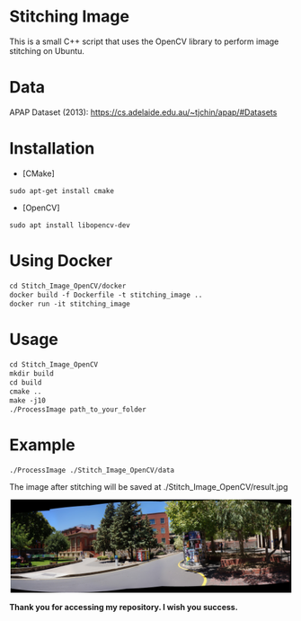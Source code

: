 # Stitching Image
This is a small C++ script that uses the OpenCV library to perform image stitching on Ubuntu.
# Data
APAP Dataset (2013): https://cs.adelaide.edu.au/~tjchin/apap/#Datasets
# Installation
- [CMake]
```
sudo apt-get install cmake
```
- [OpenCV]
```
sudo apt install libopencv-dev
```
# Using Docker
```
cd Stitch_Image_OpenCV/docker
docker build -f Dockerfile -t stitching_image ..
docker run -it stitching_image
```
# Usage
```
cd Stitch_Image_OpenCV
mkdir build
cd build
cmake ..
make -j10
./ProcessImage path_to_your_folder
```
# Example
```
./ProcessImage ./Stitch_Image_OpenCV/data
```
The image after stitching will be saved at ./Stitch_Image_OpenCV/result.jpg
<p align='center'>
    <img src="./result.jpg" alt="drawing" width="500"/>
</p>

**Thank you for accessing my repository. I wish you success.**